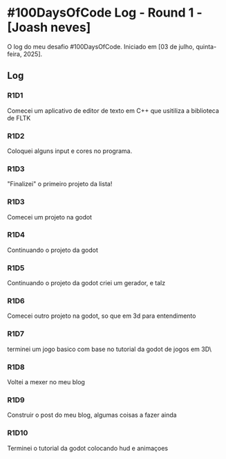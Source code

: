 # #100DaysOfCode Log - Round 1 - [Joash neves]

O log do meu desafio #100DaysOfCode. Iniciado em [03 de julho, quinta-feira, 2025].

## Log

### R1D1 

Comecei um aplicativo de editor de texto em C++ que usitiliza a biblioteca de FLTK

### R1D2

Coloquei alguns input e cores no programa.

### R1D3

"Finalizei" o primeiro projeto da lista!

### R1D3

Comecei um projeto na godot

### R1D4

Continuando o projeto da godot

### R1D5

Continuando o projeto da godot criei um gerador, e talz

### R1D6

Comecei outro projeto na godot, so que em 3d para entendimento

### R1D7

terminei um jogo basico com base no tutorial da godot de jogos em 3D\

### R1D8

Voltei a mexer no meu blog

### R1D9

Construir o post do meu blog, algumas coisas a fazer ainda

### R1D10

Terminei o tutorial da godot colocando hud e animaçoes